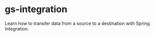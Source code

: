 gs-integration
==============

Learn how to transfer data from a source to a destination with Spring Integration.
